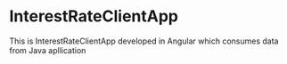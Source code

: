 # InterestRateClientApp
This is InterestRateClientApp developed in Angular which consumes data from Java apllication
